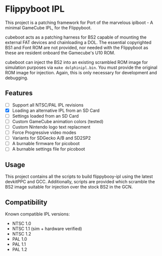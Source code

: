 # Flippyboot IPL

This project is a patching framework for 
Port of the marvelous iplboot - A minimal GameCube IPL, for the Flippyboot.

cubeboot acts as a patching harness for BS2 capable of mounting the external
FAT devices and chainloading a DOL. The essential copyrighted BS1 and Font ROM 
are not provided, nor needed with the Flippyboot as these are resident onboard 
the Gamecube's U10 ROM.

cubeboot can inject the BS2 into an existing scrambled ROM image for simulation
purposes via `make dolphinipl.bin`.  You must provide the original ROM image for 
injection.  Again, this is only necessary for development and debugging.

## Features
- [ ] Support all NTSC/PAL IPL revisions
- [x] Loading an alternative IPL from an SD Card
- [ ] Settings loaded from an SD Card
- [ ] Custom GameCube animation colors (tested)
- [ ] Custom Nintendo logo text replacment
- [ ] Force Progressive video modes
- [ ] Variants for SDGecko A/B and SD2SP2
- [ ] A burnable firmware for picoboot
- [ ] A burnable settings file for picoboot

## Usage

This project contains all the scripts to build flippybooy-ipl using the latest 
devkitPPC and GCC.  Additionally, scripts are provided which scramble the BS2
image suitable for injection over the stock BS2 in the GCN.

## Compatibility

Known compatible IPL versions:
- NTSC 1.0
- NTSC 1.1 (sim + hardware verified)
- NTSC 1.2
- PAL 1.0
- PAL 1.1
- PAL 1.2
